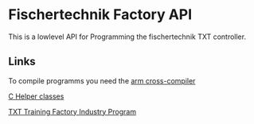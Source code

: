 # Fischertechnik Factory API

This is a lowlevel API for Programming the fischertechnik TXT controller.

## Links

To compile programms you need the [arm cross-compiler](https://releases.linaro.org/components/toolchain/binaries/7.2-2017.11/arm-linux-gnueabihf/gcc-linaro-7.2.1-2017.11-i686-mingw32_arm-linux-gnueabihf.tar.xz)

[C Helper classes](https://github.com/fischertechnik/txt_demo_c_download)

[TXT Training Factory Industry Program](https://github.com/fischertechnik/txt_training_factory)